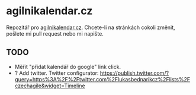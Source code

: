 # agilnikalendar.cz

Repozitář pro [agilnikalendar.cz](http://agilnikalendar.cz).
Chcete-li na stránkách cokoli změnit, pošlete mi pull request nebo mi napište.

## TODO

- Měřit "přidat kalendář do google" link click.
- ? Add twitter. Twitter configurator: https://publish.twitter.com/?query=https%3A%2F%2Ftwitter.com%2Flukasbednarikcz%2Flists%2Fczechagile&widget=Timeline
